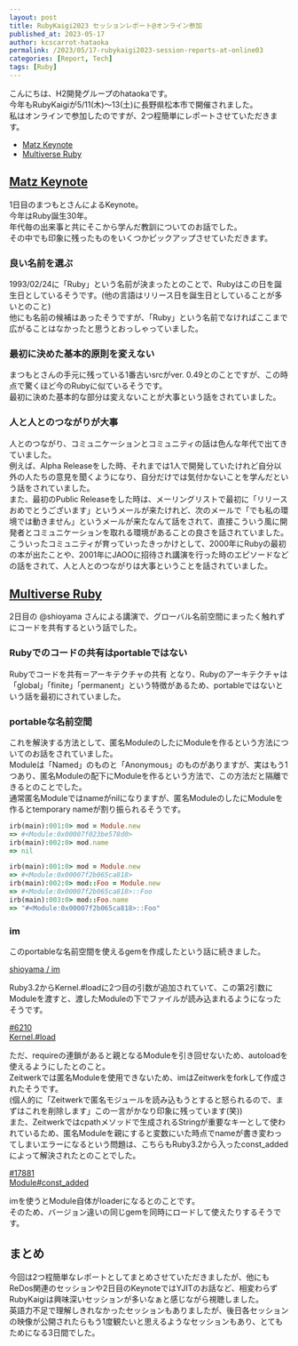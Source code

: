 ```yaml
---
layout: post
title: RubyKaigi2023 セッションレポート@オンライン参加
published_at: 2023-05-17
author: kcscarrot-hataoka
permalink: /2023/05/17-rubykaigi2023-session-reports-at-online03
categories: [Report, Tech]
tags: [Ruby]
---
```


こんにちは、H2開発グループのhataokaです。  
今年もRubyKaigiが5/11(木)～13(土)に長野県松本市で開催されました。  
私はオンラインで参加したのですが、2つ程簡単にレポートさせていただきます。  

- [Matz Keynote](#matz-keynote)
- [Multiverse Ruby](#multiverse-ruby)

## <u>Matz Keynote</u>

1日目のまつもとさんによるKeynote。  
今年はRuby誕生30年。  
年代毎の出来事と共にそこから学んだ教訓についてのお話でした。  
その中でも印象に残ったものをいくつかピックアップさせていただきます。  

### 良い名前を選ぶ

1993/02/24に「Ruby」という名前が決まったとのことで、Rubyはこの日を誕生日としているそうです。(他の言語はリリース日を誕生日としていることが多いとのこと)  
他にも名前の候補はあったそうですが、「Ruby」という名前でなければここまで広がることはなかったと思うとおっしゃっていました。  

### 最初に決めた基本的原則を変えない

まつもとさんの手元に残っている1番古いsrcがver. 0.49とのことですが、この時点で驚くほど今のRubyに似ているそうです。  
最初に決めた基本的な部分は変えないことが大事という話をされていました。  

### 人と人とのつながりが大事

人とのつながり、コミュニケーションとコミュニティの話は色んな年代で出てきていました。  
例えば、Alpha Releaseをした時、それまでは1人で開発していたけれど自分以外の人たちの意見を聞くようになり、自分だけでは気付かないことを学んだという話をされていました。  
また、最初のPublic Releaseをした時は、メーリングリストで最初に「リリースおめでとうございます」というメールが来たけれど、次のメールで「でも私の環境では動きません」というメールが来たなんて話をされて、直接こういう風に開発者とコミュニケーションを取れる環境があることの良さを話されていました。  
こういったコミュニティが育っていったきっかけとして、2000年にRubyの最初の本が出たことや、2001年にJAOOに招待され講演を行った時のエピソードなどの話をされて、人と人とのつながりは大事ということを話されていました。  


## <u>Multiverse Ruby</u>

2日目の @shioyama さんによる講演で、グローバル名前空間にまったく触れずにコードを共有するという話でした。

### Rubyでのコードの共有はportableではない

Rubyでコードを共有＝アーキテクチャの共有 となり、Rubyのアーキテクチャは「global」「finite」「permanent」という特徴があるため、portableではないという話を最初にされていました。  

### portableな名前空間

これを解決する方法として、匿名ModuleのしたにModuleを作るという方法についてのお話をされていました。  
Moduleは「Named」のものと「Anonymous」のものがありますが、実はもう1つあり、匿名Moduleの配下にModuleを作るという方法で、この方法だと隔離できるとのことでした。  
通常匿名Moduleではnameがnilになりますが、匿名ModuleのしたにModuleを作るとtemporary nameが割り振られるそうです。

```ruby
irb(main):001:0> mod = Module.new
=> #<Module:0x00007f023be578d0>
irb(main):002:0> mod.name
=> nil
```

```ruby
irb(main):001:0> mod = Module.new
=> #<Module:0x00007f2b065ca818>
irb(main):002:0> mod::Foo = Module.new
=> #<Module:0x00007f2b065ca818>::Foo
irb(main):003:0> mod::Foo.name
=> "#<Module:0x00007f2b065ca818>::Foo"
```
### im

このportableな名前空間を使えるgemを作成したという話に続きました。

[shioyama / im](https://github.com/shioyama/im)

Ruby3.2からKernel.#loadに2つ目の引数が追加されていて、この第2引数にModuleを渡すと、渡したModuleの下でファイルが読み込まれるようになったそうです。  

[#6210](https://bugs.ruby-lang.org/issues/6210)    
[Kernel.#load](https://docs.ruby-lang.org/ja/latest/method/Kernel/m/load.html)  

ただ、requireの連鎖があると親となるModuleを引き回せないため、autoloadを使えるようにしたとのこと。  
Zeitwerkでは匿名Moduleを使用できないため、imはZeitwerkをforkして作成されたそうです。  
(個人的に「Zeitwerkで匿名モジュールを読み込もうとすると怒られるので、まずはこれを削除します」この一言がかなり印象に残っています(笑))  
また、Zeitwerkではcpathメソッドで生成されるStringが重要なキーとして使われているため、匿名Moduleを親にすると変数にいた時点でnameが書き変わってしまいエラーになるという問題は、こちらもRuby3.2から入ったconst_addedによって解決されたとのことでした。  

[#17881](https://bugs.ruby-lang.org/issues/17881)  
[Module#const_added](https://docs.ruby-lang.org/ja/latest/method/Module/i/const_added.html)  

imを使うとModule自体がloaderになるとのことです。  
そのため、バージョン違いの同じgemを同時にロードして使えたりするそうです。  

## まとめ

今回は2つ程簡単なレポートとしてまとめさせていただきましたが、他にもReDos関連のセッションや2日目のKeynoteではYJITのお話など、相変わらずRubyKaigiは興味深いセッションが多いなぁと感じながら視聴しました。  
英語力不足で理解しきれなかったセッションもありましたが、後日各セッションの映像が公開されたらもう1度観たいと思えるようなセッションもあり、とてもためになる3日間でした。
